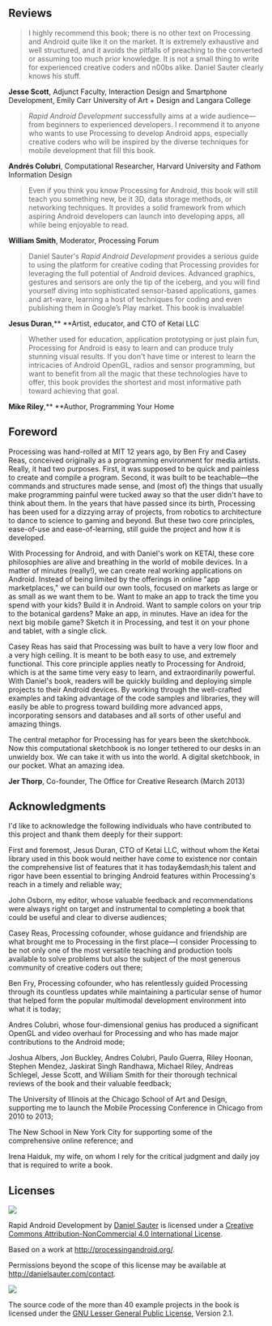 ## Reviews

> I highly recommend this book; there is no other text on Processing and Android quite like it on the market. It is extremely exhaustive and well structured, and it avoids the pitfalls of preaching to the converted or assuming too much prior knowledge. It is not a small thing to write for experienced creative coders and n00bs alike. Daniel Sauter clearly knows his stuff.

**Jesse Scott**, Adjunct Faculty, Interaction Design and Smartphone Development, Emily Carr University of Art + Design and Langara College

> _Rapid Android Development_ successfully aims at a wide audience—from beginners to experienced developers. I recommend it to anyone who wants to use Processing to develop Android apps, especially creative coders who will be inspired by the diverse techniques for mobile development that fill this book.

**Andrés Colubri**, Computational Researcher, Harvard University and Fathom Information Design

> Even if you think you know Processing for Android, this book will still teach you something new, be it 3D, data storage methods, or networking techniques. It provides a solid framework from which aspiring Android developers can launch into developing apps, all while being enjoyable to read.

**William Smith**, Moderator, Processing Forum

> Daniel Sauter's _Rapid Android Development_ provides a serious guide to using the platform for creative coding that Processing provides for leveraging the full potential of Android devices. Advanced graphics, gestures and sensors are only the tip of the iceberg, and you will find yourself diving into sophisticated sensor-based applications, games and art-ware, learning a host of techniques for coding and even publishing them in Google’s Play market. This book is invaluable!

**Jesus Duran**,** **Artist, educator, and CTO of Ketai LLC

> Whether used for education, application prototyping or just plain fun, Processing for Android is easy to learn and can produce truly stunning visual results. If you don't have time or interest to learn the intricacies of Android OpenGL, radios and sensor programming, but want to benefit from all the magic that these technologies have to offer, this book provides the shortest and most informative path toward achieving that goal.

**Mike Riley**,** **Author, Programming Your Home

## Foreword

Processing was hand-rolled at MIT 12 years ago, by Ben Fry and Casey Reas, conceived originally as a programming environment for media artists. Really, it had two purposes. First, it was supposed to be quick and painless to create and compile a program. Second, it was built to be teachable—the commands and structures made sense, and \(most of\) the things that usually make programming painful were tucked away so that the user didn't have to think about them. In the years that have passed since its birth, Processing has been used for a dizzying array of projects, from robotics to architecture to dance to science to gaming and beyond. But these two core principles, ease-of-use and ease-of-learning, still guide the project and how it is developed.

With Processing for Android, and with Daniel's work on KETAI, these core philosophies are alive and breathing in the world of mobile devices. In a matter of minutes \(really!\), we can create real working applications on Android. Instead of being limited by the offerings in online "app marketplaces," we can build our own tools, focused on markets as large or as small as we want them to be. Want to make an app to track the time you spend with your kids? Build it in Android. Want to sample colors on your trip to the botanical gardens? Make an app, in minutes. Have an idea for the next big mobile game? Sketch it in Processing, and test it on your phone and tablet, with a single click.

Casey Reas has said that Processing was built to have a very low floor and a very high ceiling. It is meant to be both easy to use, and extremely functional. This core principle applies neatly to Processing for Android, which is at the same time very easy to learn, and extraordinarily powerful. With Daniel's book, readers will be quickly building and deploying simple projects to their Android devices. By working through the well-crafted examples and taking advantage of the code samples and libraries, they will easily be able to progress toward building more advanced apps, incorporating sensors and databases and all sorts of other useful and amazing things.

The central metaphor for Processing has for years been the sketchbook. Now this computational sketchbook is no longer tethered to our desks in an unwieldy box. We can take it with us into the world. A digital sketchbook, in our pocket. What an amazing idea.

**Jer Thorp**, Co-founder, The Office for Creative Research \(March 2013\)

## Acknowledgments

I'd like to acknowledge the following individuals who have contributed to this project and thank them deeply for their support:

First and foremost, Jesus Duran, CTO of Ketai LLC, without whom the Ketai library used in this book would neither have come to existence nor contain the comprehensive list of features that it has today&emdash;his talent and rigor have been essential to bringing Android features within Processing's reach in a timely and reliable way;

John Osborn, my editor, whose valuable feedback and recommendations were always right on target and instrumental to completing a book that could be useful and clear to diverse audiences;

Casey Reas, Processing cofounder, whose guidance and friendship are what brought me to Processing in the first place—I consider Processing to be not only one of the most versatile teaching and production tools available to solve problems but also the subject of the most generous community of creative coders out there;

Ben Fry, Processing cofounder, who has relentlessly guided Processing through its countless updates while maintaining a particular sense of humor that helped form the popular multimodal development environment into what it is today;

Andres Colubri, whose four-dimensional genius has produced a significant OpenGL and video overhaul for Processing and who has made major contributions to the Android mode;

Joshua Albers, Jon Buckley, Andres Colubri, Paulo Guerra, Riley Hoonan, Stephen Mendez, Jaskirat Singh Randhawa, Michael Riley, Andreas Schlegel, Jesse Scott, and William Smith for their thorough technical reviews of the book and their valuable feedback;

The University of Illinois at the Chicago School of Art and Design, supporting me to launch the Mobile Processing Conference in Chicago from 2010 to 2013;

The New School in New York City for supporting some of the comprehensive online reference; and

Irena Haiduk, my wife, on whom I rely for the critical judgment and daily joy that is required to write a book.

## Licenses

![](https://i.creativecommons.org/l/by-nc/4.0/88x31.png)

Rapid Android Development by [Daniel Sauter](http://processingandroid.org/) is licensed under a [Creative Commons Attribution-NonCommercial 4.0 International License](http://creativecommons.org/licenses/by-nc/4.0/).

Based on a work at [http:\/\/processingandroid.org\/](http://processingandroid.org/).

Permissions beyond the scope of this license may be available at [http:\/\/danielsauter.com\/contact](http://danielsauter.com/contact).

![](http://www.gnu.org/graphics/lgplv3-88x31.png)

The source code of the more than 40 example projects in the book is licensed under the [GNU Lesser General Public License](http://creativecommons.org/licenses/LGPL/2.1/), Version 2.1.

